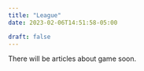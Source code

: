 ```yaml
---
title: "League"
date: 2023-02-06T14:51:58-05:00

draft: false
---
```

There will be articles about game soon.

